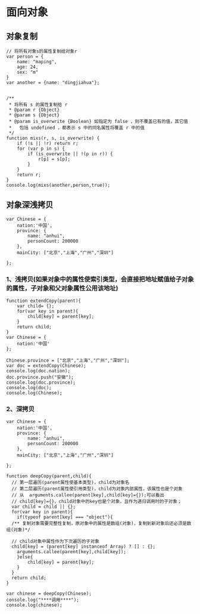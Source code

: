 # 面向对象
## 对象复制 	
	// 将所有对象s的属性复制给对象r
    var person = {
        name: "maping",
        age: 24,
        sex: "m"
    }
    var another = {name: "dingjiahua"};


    /**
     * 将所有 s 的属性复制给 r
     * @param r {Object}
     * @param s {Object}
     * @param is_overwrite {Boolean} 如指定为 false ，则不覆盖已有的值，其它值
     *   包括 undefined ，都表示 s 中的同名属性将覆盖 r 中的值
     */
    function mixs(r, s, is_overwrite) { 
        if (!s || !r) return r;
        for (var p in s) {
            if (is_overwrite || !(p in r)) {
                r[p] = s[p];
            }
        }
        return r;
    }
    console.log(mixs(another,person,true));

## 对象深浅拷贝
    var Chinese = {
        nation:'中国',
        province: {
        	name: "anhui",
        	personCount: 200000
        },
        mainCity: ["北京","上海","广州","深圳"]

    };

### 1、浅拷贝(如果对象中的属性使索引类型，会直接把地址赋值给子对象的属性，子对象和父对象属性公用该地址)

    function extendCopy(parent){
        var child= {};
        for(var key in parent){
            child[key] = parent[key];
        }      
        return child;
    }
    var Chinese = {
        nation:'中国'
    };

    Chinese.province = ["北京","上海","广州","深圳"];
    var doc = extendCopy(Chinese);
    console.log(doc.nation);
    doc.province.push("安徽");
    console.log(doc.province);
    console.log(doc);
    console.log(Chinese);

### 2、深拷贝

    var Chinese = {
        nation:'中国',
        province: {
        	name: "anhui",
        	personCount: 200000
        },
        mainCity: ["北京","上海","广州","深圳"]

    };

	function deepCopy(parent,child){
	  // 第一层遍历(parent属性使基本类型)，child为对象名
	  // 第二层遍历(parent属性使引用类型)，child为对象内部属性，该属性也是个对象
	  // 从	arguments.callee(parent[key],child[key]={});可以看出
	  // child[key]={}，child对象中的key也是个对象，且作为递归调用时的子对象；
	  var child = child || {};
	  for(var key in parent){
	  	if(typeof parent[key] === "object"){
      /** 复制对象需要完整性复制，原对象中的属性是数组(对象)，复制到新对象后还必须是数组(对象)*/

      // child对象中属性作为下次遍历的子对象  
      child[key] = (parent[key] instanceof Array) ? [] : {};  
    	arguments.callee(parent[key],child[key]);
	  	}else{
	  		child[key] = parent[key];
	  	}
	  }
	  return child;
	}
	
	var chinese = deepCopy(Chinese);
	console.log("****调用****");
	console.log(chinese);
	   